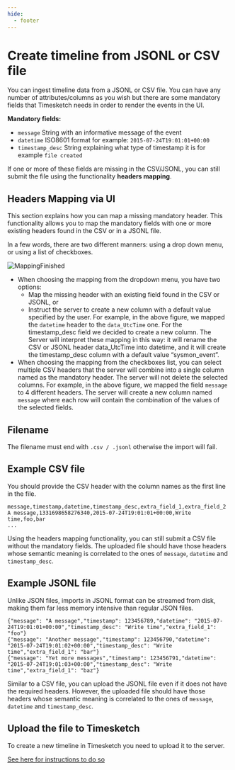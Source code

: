 ```yaml
---
hide:
  - footer
---
```

# Create timeline from JSONL or CSV file

You can ingest timeline data from a JSONL or CSV file. You can have any number of attributes/columns as you wish but there are some mandatory fields that Timesketch needs in order to render the events in the UI.

**Mandatory fields:**

- `message` String with an informative message of the event
- `datetime` ISO8601 format for example: `2015-07-24T19:01:01+00:00`
- `timestamp_desc` String explaining what type of timestamp it is for example `file created`

If one or more of these fields are missing in the CSV/JSONL, you can still submit the file using the functionality **headers mapping**.

## Headers Mapping via UI

This section explains how you can map a missing mandatory header. This functionality allows you to map the mandatory fields with one or more existing headers found in the CSV or in a JSONL file.


In a few words, there are two different manners: using a drop down menu, or using a list of checkboxes.

![MappingFinished](https://user-images.githubusercontent.com/108743205/184672045-ab540bdb-b452-412e-9d49-63ef1d82ae49.png)

* When choosing the mapping from the dropdown menu, you have two options:
    * Map the missing header with an existing field found in the CSV or JSONL, or
    * Instruct the server to create a new column with a default value specified by the user.
For example, in the above figure, we mapped the `datetime` header to the `data_UtcTime` one. For the timestamp_desc field we decided to create a new column. The Server will interpret these mapping in this way: it will rename the CSV or JSONL header data_UtcTime into datetime, and it will create the timestamp_desc column with a default value “sysmon_event”.
* When choosing the mapping from the checkboxes list, you can select multiple CSV headers that the server will combine into a single column named as the mandatory header. The server will not delete the selected columns. For example, in the above figure, we mapped the field `message` to 4 different headers. The server will create a new column named `message` where each row will contain the combination of the values of the selected fields.

## Filename

The filename must end with `.csv / .jsonl` otherwise the import will fail.

## Example CSV file

You should provide the CSV header with the column names as the first line in the file.

    message,timestamp,datetime,timestamp_desc,extra_field_1,extra_field_2
    A message,1331698658276340,2015-07-24T19:01:01+00:00,Write time,foo,bar
    ...

Using the headers mapping functionality, you can still submit a CSV file without the mandatory fields. The uploaded file should have those headers whose semantic meaning is correlated to the ones of `message`, `datetime` and `timestamp_desc`.

## Example JSONL file

Unlike JSON files, imports in JSONL format can be streamed from disk, making them far less memory intensive than regular JSON files.

    {"message": "A message","timestamp": 123456789,"datetime": "2015-07-24T19:01:01+00:00","timestamp_desc": "Write time","extra_field_1": "foo"}
    {"message": "Another message","timestamp": 123456790,"datetime": "2015-07-24T19:01:02+00:00","timestamp_desc": "Write time","extra_field_1": "bar"}
    {"message": "Yet more messages","timestamp": 123456791,"datetime": "2015-07-24T19:01:03+00:00","timestamp_desc": "Write time","extra_field_1": "baz"}

Similar to a CSV file, you can upload the JSONL file even if it does not have the required headers. However, the uploaded file should have those headers whose semantic meaning is correlated to the ones of `message`, `datetime` and `timestamp_desc`.

## Upload the file to Timesketch

To create a new timeline in Timesketch you need to upload it to the server.

[See here for instructions to do so](/guides/user/upload-data/)
